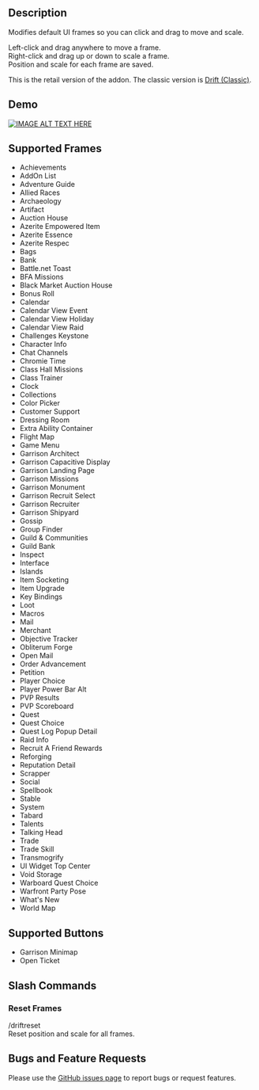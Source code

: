 ## Description
Modifies default UI frames so you can click and drag to move and scale.

Left-click and drag anywhere to move a frame.  
Right-click and drag up or down to scale a frame.  
Position and scale for each frame are saved.

This is the retail version of the addon. The classic version is [Drift (Classic)](https://www.curseforge.com/wow/addons/driftclassic).

## Demo
[![IMAGE ALT TEXT HERE](http://img.youtube.com/vi/R8d-QYxyN7Y/maxresdefault.jpg)](https://youtu.be/R8d-QYxyN7Y)

## Supported Frames
- Achievements
- AddOn List
- Adventure Guide
- Allied Races
- Archaeology
- Artifact
- Auction House
- Azerite Empowered Item
- Azerite Essence
- Azerite Respec
- Bags
- Bank
- Battle.net Toast
- BFA Missions
- Black Market Auction House
- Bonus Roll
- Calendar
- Calendar View Event
- Calendar View Holiday
- Calendar View Raid
- Challenges Keystone
- Character Info
- Chat Channels
- Chromie Time
- Class Hall Missions
- Class Trainer
- Clock
- Collections
- Color Picker
- Customer Support
- Dressing Room
- Extra Ability Container
- Flight Map
- Game Menu
- Garrison Architect
- Garrison Capacitive Display
- Garrison Landing Page
- Garrison Missions
- Garrison Monument
- Garrison Recruit Select
- Garrison Recruiter
- Garrison Shipyard
- Gossip
- Group Finder
- Guild & Communities
- Guild Bank
- Inspect
- Interface
- Islands
- Item Socketing
- Item Upgrade
- Key Bindings
- Loot
- Macros
- Mail
- Merchant
- Objective Tracker
- Obliterum Forge
- Open Mail
- Order Advancement
- Petition
- Player Choice
- Player Power Bar Alt
- PVP Results
- PVP Scoreboard
- Quest
- Quest Choice
- Quest Log Popup Detail
- Raid Info
- Recruit A Friend Rewards
- Reforging
- Reputation Detail
- Scrapper
- Social
- Spellbook
- Stable
- System
- Tabard
- Talents
- Talking Head
- Trade
- Trade Skill
- Transmogrify
- UI Widget Top Center
- Void Storage
- Warboard Quest Choice
- Warfront Party Pose
- What's New
- World Map

## Supported Buttons
- Garrison Minimap
- Open Ticket

## Slash Commands

### Reset Frames
/driftreset  
Reset position and scale for all frames.

## Bugs and Feature Requests
Please use the [GitHub issues page](https://github.com/jaredbwasserman/Drift/issues) to report bugs or request features.